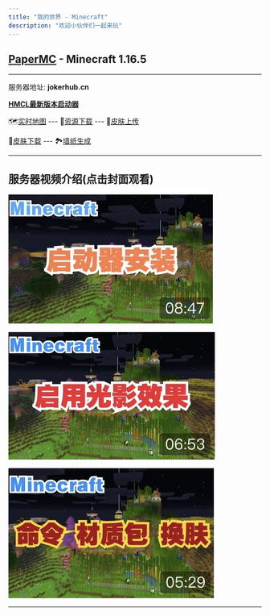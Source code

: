 ```yaml
---
title: "我的世界 - Minecraft"
description: "欢迎小伙伴们一起来玩"
---
```


## [PaperMC](https://papermc.io) - Minecraft 1.16.5

---

服务器地址: **jokerhub.cn**

**[HMCL最新版本启动器](https://github.com/huanghongxun/HMCL/releases/latest)**

🗺[实时地图](https://mcweb.jokerhub.cn)
--- 📁[资源下载](https://mcworld.jokerhub.cn)
--- 🎎[皮肤上传](https://mcskin.jokerhub.cn)

👗[皮肤下载](https://www.minecraftskins.com)
--- 🏞[墙纸生成](http://minecraft.novaskin.me/wallpapers/mobile)

---

## 服务器视频介绍(点击封面观看)

[![启动器安装与服务器登录](images/video_cover/mc_1.jpg)](https://www.bilibili.com/video/BV1nK4y1f7Yh/)

[![客户端开启光影效果](images/video_cover/mc_2.jpg)](https://www.bilibili.com/video/BV1sz4y1k7Hm/)

[![命令、材质包导入及更换皮肤](images/video_cover/mc_3.jpg)](https://www.bilibili.com/video/BV18A411x7EH)

---